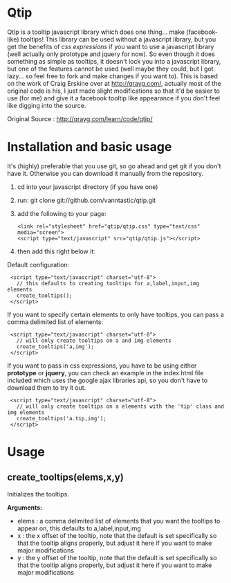 Qtip
====

Qtip is a tooltip javascript library which does one thing... make (facebook-like) tooltips! This library can be used without a javascript library, but you get the benefits of *css expressions* if you want to use a javascript library (well actually only prototype and jquery for now). So even though it does something as simple as tooltips, it doesn't lock you into a javascript library, but one of the features cannot be used (well maybe they could, but I got lazy... so feel free to fork and make changes if you want to). This is based on the work of Craig Erskine over at http://qrayg.com/, actually most of the original code is his, I just made slight modifications so that it'd be easier to use (for me) and give it a facebook tooltip like appearance if you don't feel like digging into the source.

Original Source : http://qrayg.com/learn/code/qtip/

Installation and basic usage
============================

It's (highly) preferable that you use git, so go ahead and get git if you don't have it. 
Otherwise you can download it manually from the repository.

1. cd into your javascript directory (if you have one)
2. run: git clone git://github.com/vanntastic/qtip.git
3. add the following to your page:
          
       <link rel="stylesheet" href="qtip/qtip.css" type="text/css" media="screen">
       <script type="text/javascript" src="qtip/qtip.js"></script> 
          
4. then add this right below it:
    
 Default configuration:
     
     <script type="text/javascript" charset="utf-8">
       // this defaults to creating tooltips for a,label,input,img elements
       create_tooltips();
     </script>
          
If you want to specify certain elements to only have tooltips, you can pass a comma
delimited list of elements:
       
     <script type="text/javascript" charset="utf-8">
       // will only create tooltips on a and img elements
       create_tooltips('a,img');
     </script>
          
If you want to pass in css expressions, you have to be using either **prototype** or 
**jquery**, you can check an example in the index.html file included which uses the google 
ajax libraries api, so you don't have to download them to try it out.
       
     <script type="text/javascript" charset="utf-8">
       // will only create tooltips on a elements with the 'tip' class and img elements
       create_tooltips('a.tip,img');
     </script>
          
Usage
=====

create_tooltips(elems,x,y)  
--------------------------
Initializes the tooltips.

**Arguments:**

  - elems : a comma delimited list of elements that you want the tooltips to appear on, this
    defaults to a,label,input,img
  - x : the x offset of the tooltip, note that the default is set specifically so that the 
    tooltip aligns properly, but adjust it here if you want to make major modifications
  - y : the y offset of the tooltip, note that the default is set specifically so that the 
    tooltip aligns properly, but adjust it here if you want to make major modifications
  


